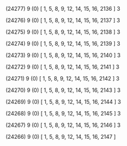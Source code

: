 (24277) 9 (0) [ 1, 5, 8, 9, 12, 14, 15, 16, 2136 ] 3 


(24276) 9 (0) [ 1, 5, 8, 9, 12, 14, 15, 16, 2137 ] 3 


(24275) 9 (0) [ 1, 5, 8, 9, 12, 14, 15, 16, 2138 ] 3 


(24274) 9 (0) [ 1, 5, 8, 9, 12, 14, 15, 16, 2139 ] 3 


(24273) 9 (0) [ 1, 5, 8, 9, 12, 14, 15, 16, 2140 ] 3 


(24272) 9 (0) [ 1, 5, 8, 9, 12, 14, 15, 16, 2141 ] 3 


(24271) 9 (0) [ 1, 5, 8, 9, 12, 14, 15, 16, 2142 ] 3 


(24270) 9 (0) [ 1, 5, 8, 9, 12, 14, 15, 16, 2143 ] 3 


(24269) 9 (0) [ 1, 5, 8, 9, 12, 14, 15, 16, 2144 ] 3 


(24268) 9 (0) [ 1, 5, 8, 9, 12, 14, 15, 16, 2145 ] 3 


(24267) 9 (0) [ 1, 5, 8, 9, 12, 14, 15, 16, 2146 ] 3 


(24266) 9 (0) [ 1, 5, 8, 9, 12, 14, 15, 16, 2147 ]  

